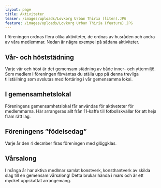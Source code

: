 ```yaml
---
layout: page
title: Aktiviteter
teaser: /images/uploads/Lovkorg Urban Thiria (liten).JPG
feature: /images/uploads/Lovkorg Urban Thiria (feature).JPG
---
```

I föreningen ordnas flera olika aktiviteter, de ordnas av husråden och andra av våra medlemmar. Nedan är några exempel på sådana aktiviteter.

## Vår- och höststädning

Varje vår och höst är det gemensam städning av både inner- och yttermiljö. Som medlem i föreningen förväntas du ställa upp på denna trevliga tillställning som avslutas med förtäring i vår gemensamma lokal.

## I gemensamhetslokal

Föreningens gemensamhetslokal får användas för aktiveteter för medlemmarna. Här arrangeras allt från 11-kaffe till fotbollskvällar för att heja fram rätt lag.

## Föreningens ”födelsedag”

Varje år den 4 decmber firas föreningen med glöggklas. 

## Vårsalong

I många år har aktiva medlmar samlat konstverk, konsthantverk av skilda slag till en gemensam vårsalong! Detta brukar hända i mars och är ett mycket uppskattat arrangemang.
